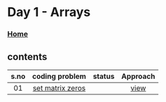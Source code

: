 # Day 1 - Arrays

### [Home](../README.md)

## contents

| s.no |                  coding problem                  | status |                   Approach                    |
| :--: | :----------------------------------------------: | ------ | :-------------------------------------------: |
|  01  | [set matrix zeros](./set-matrix-zeros/readme.md) |        | [view](./set-matrix-zeros/solution/readme.md) |
